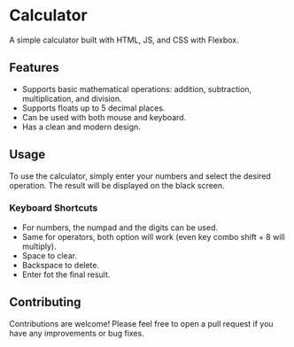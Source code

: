 # Calculator
A simple calculator built with HTML, JS, and CSS with Flexbox.

## Features
- Supports basic mathematical operations: addition, subtraction, multiplication, and division.
- Supports floats up to 5 decimal places.
- Can be used with both mouse and keyboard.
- Has a clean and modern design.

## Usage
To use the calculator, simply enter your numbers and select the desired operation. The result will be displayed on the black screen.
### Keyboard Shortcuts
- For numbers, the numpad and the digits can be used.
- Same for operators, both option will work (even key combo shift + 8 will multiply).
- Space to clear.
- Backspace to delete.
- Enter fot the final result.

## Contributing
Contributions are welcome! Please feel free to open a pull request if you have any improvements or bug fixes.
